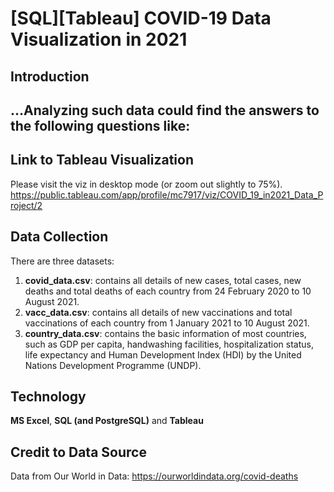 # [SQL][Tableau] COVID-19 Data Visualization in 2021

## Introduction
...Analyzing such data could find the answers to the following questions like:
-



## Link to Tableau Visualization 
Please visit the viz in desktop mode (or zoom out slightly to 75%).
https://public.tableau.com/app/profile/mc7917/viz/COVID_19_in2021_Data_Project/2

## Data Collection
There are three datasets:
1. **covid_data.csv**: contains all details of new cases, total cases, new deaths and total deaths of each country from 24 February 2020 to 10 August 2021.
2. **vacc_data.csv**: contains all details of new vaccinations and total vaccinations of each country from 1 January 2021 to 10 August 2021.
3. **country_data.csv**: contains the basic information of most countries, such as GDP per capita, handwashing facilities, hospitalization status, life expectancy and Human Development Index (HDI) by the United Nations Development Programme (UNDP).

## Technology
**MS Excel**, **SQL (and PostgreSQL)** and **Tableau**

## Credit to Data Source
Data from Our World in Data: https://ourworldindata.org/covid-deaths
